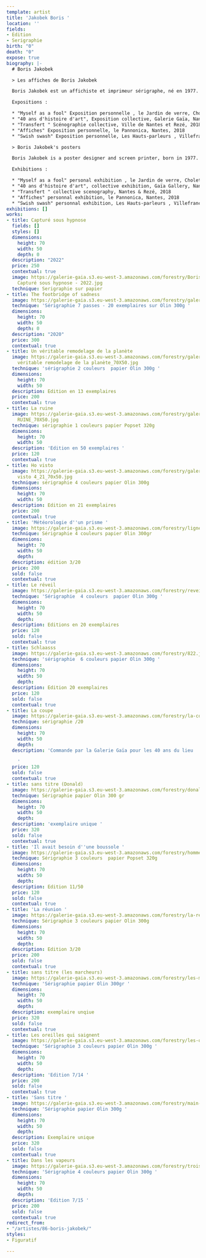 ```yaml
---
template: artist
title: 'Jakobek Boris '
location: ''
fields:
- Edition
- Serigraphie
birth: "0"
death: "0"
expose: true
biography: |-
  # Boris Jakobek

  > Les affiches de Boris Jakobek

  Boris Jakobek est un affichiste et imprimeur sérigraphe, né en 1977. Il vit et travaille à Nantes. Il fréquente l’Ecole des Beaux Arts de Lorient où il validera un Diplôme National d'Arts Plastiques (DNAP) en 2000, puis un Diplôme National Supérieur d'Expression Plastique option Art (DNSEP) en 2002. L'artiste travaille en découpant, collant, effaçant…

  Expositions :

  * "Myself as a fool" Exposition personnelle , le Jardin de verre, Cholet, 2019
  * "40 ans d'histoire d'art", Exposition collective, Galerie Gaïa, Nantes, 2018
  * "Transfert " Scénographie collective, Ville de Nantes et Rezé, 2018
  * "Affiches" Exposition personnelle, le Pannonica, Nantes, 2018
  * "Swish swash" Exposition personnelle, Les Hauts-parleurs , Villefranche-de-Rouergue, 2018

  > Boris Jakobek's posters

  Boris Jakobek is a poster designer and screen printer, born in 1977. He lives and works in Nantes. He attended the Ecole des Beaux Arts in Lorient where he validated a National Diploma of Plastic Arts (DNAP) in 2000, then a National Superior Diploma of Plastic Expression option Art (DNSEP) in 2002. The artist works by cutting, pasting, erasing ...

  Exhibitions :

  * "Myself as a fool" personal exhibition , le Jardin de verre, Cholet, 2019
  * "40 ans d'histoire d'art", collective exhibition, Gaïa Gallery, Nantes, 2018
  * "Transfert " collective scenography, Nantes & Rezé, 2018
  * "Affiches" personnal exhibition, le Pannonica, Nantes, 2018
  * "Swish swash" personnal exhibition, Les Hauts-parleurs , Villefranche-de-Rouergue, 2018
exhibitions: []
works:
- title: Capturé sous hypnose
  fields: []
  styles: []
  dimensions:
    height: 70
    width: 50
    depth: 0
  description: "2022"
  price: 250
  contextual: true
  image: https://galerie-gaia.s3.eu-west-3.amazonaws.com/forestry/Boris JAkobek -
    Capturé sous hypnose - 2022.jpg
  technique: Serigraphie sur papier
- title: The footbridge of sadness
  image: https://galerie-gaia.s3.eu-west-3.amazonaws.com/forestry/galerie-gaia-boris-jakobek-foot-bridge-of-sadness-21e-70x50.jpg
  technique: 'Sérigraphie 7 passes - 20 exemplaires sur Olin 300g '
  dimensions:
    height: 70
    width: 50
    depth: 0
  description: "2020"
  price: 300
  contextual: true
- title: Un véritable remodelage de la planète
  image: https://galerie-gaia.s3.eu-west-3.amazonaws.com/forestry/galeriegaia_Jakobek_un
    véritable remodelage de la planète_70X50.jpg
  technique: 'sérigraphie 2 couleurs  papier Olin 300g '
  dimensions:
    height: 70
    width: 50
  description: Edition en 13 exemplaires
  price: 200
  contextual: true
- title: La ruine
  image: https://galerie-gaia.s3.eu-west-3.amazonaws.com/forestry/galeriegaia_Jakobek_LA
    RUINE_70X50.jpg
  technique: sérigraphie 1 couleurs papier Popset 320g
  dimensions:
    height: 70
    width: 50
  description: 'Edition en 50 exemplaires '
  price: 120
  contextual: true
- title: Ho visto
  image: https://galerie-gaia.s3.eu-west-3.amazonaws.com/forestry/galeriegaia_Jakobek_(Ho
    visto 4_21_70x50.jpg
  technique: sérigraphie 4 couleurs papier Olin 300g
  dimensions:
    height: 70
    width: 50
  description: Edition en 21 exemplaires
  price: 200
  contextual: true
- title: 'Météorologie d''un prisme '
  image: https://galerie-gaia.s3.eu-west-3.amazonaws.com/forestry/ligne-noire-320.jpg
  technique: Sérigraphie 4 couleurs papier 0lin 300gr
  dimensions:
    height: 70
    width: 50
    depth: 
  description: édition 3/20
  price: 200
  sold: false
  contextual: true
- title: Le réveil
  image: https://galerie-gaia.s3.eu-west-3.amazonaws.com/forestry/reveil.jpg
  technique: 'Sérigraphie  4 couleurs  papier Olin 300g '
  dimensions:
    height: 70
    width: 50
    depth: 
  description: Editions en 20 exemplaires
  price: 120
  sold: false
  contextual: true
- title: Schlaasss
  image: https://galerie-gaia.s3.eu-west-3.amazonaws.com/forestry/822.jpg
  technique: 'sérigraphie  6 couleurs papier Olin 300g '
  dimensions:
    height: 70
    width: 50
    depth: 
  description: Edition 20 exemplaires
  price: 120
  sold: false
  contextual: true
- title: La coupe
  image: https://galerie-gaia.s3.eu-west-3.amazonaws.com/forestry/la-coupe.jpg
  technique: sérigraphie /20
  dimensions:
    height: 70
    width: 50
    depth: 
  description: 'Commande par la Galerie Gaïa pour les 40 ans du lieu

    '
  price: 120
  sold: false
  contextual: true
- title: sans titre (Donald)
  image: https://galerie-gaia.s3.eu-west-3.amazonaws.com/forestry/donald-11.jpg
  technique: Sérigraphie papier Olin 300 gr
  dimensions:
    height: 70
    width: 50
    depth: 
  description: 'exemplaire unique '
  price: 320
  sold: false
  contextual: true
- title: 'Il avait besoin d''une boussole '
  image: https://galerie-gaia.s3.eu-west-3.amazonaws.com/forestry/homme-courbe-1550.jpg
  technique: Sérigraphie 3 couleurs  papier Popset 320g
  dimensions:
    height: 70
    width: 50
    depth: 
  description: Edition 11/50
  price: 120
  sold: false
  contextual: true
- title: 'La réunion '
  image: https://galerie-gaia.s3.eu-west-3.amazonaws.com/forestry/la-reunion-320.jpg
  technique: Sérigraphie 3 couleurs papier Olin 300g
  dimensions:
    height: 70
    width: 50
    depth: 
  description: Edition 3/20
  price: 200
  sold: false
  contextual: true
- title: sans titre (les marcheurs)
  image: https://galerie-gaia.s3.eu-west-3.amazonaws.com/forestry/les-marcheurs-11.jpg
  technique: 'Sérigraphie papier Olin 300gr '
  dimensions:
    height: 70
    width: 50
    depth: 
  description: exemplaire unqiue
  price: 320
  sold: false
  contextual: true
- title: Les oreilles qui saignent
  image: https://galerie-gaia.s3.eu-west-3.amazonaws.com/forestry/les-oreilles-qui-saignent-714.jpg
  technique: 'Sérigraphie 3 couleurs papier Olin 300g '
  dimensions:
    height: 70
    width: 50
    depth: 
  description: 'Edition 7/14 '
  price: 200
  sold: false
  contextual: true
- title: 'Sans titre '
  image: https://galerie-gaia.s3.eu-west-3.amazonaws.com/forestry/main-11.jpg
  technique: 'Sérigraphie papier Olin 300g '
  dimensions:
    height: 70
    width: 50
    depth: 
  description: Exemplaire unique
  price: 320
  sold: false
  contextual: true
- title: Dans les vapeurs
  image: https://galerie-gaia.s3.eu-west-3.amazonaws.com/forestry/trois-points-1115.jpg
  technique: 'Sérigraphie 4 couleurs papier Olin 300g '
  dimensions:
    height: 70
    width: 50
    depth: 
  description: 'Edition 7/15 '
  price: 200
  sold: false
  contextual: true
redirect_from:
- "/artistes/86-boris-jakobek/"
styles:
- Figuratif

---
```

